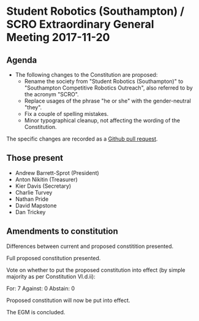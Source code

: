 # Student Robotics (Southampton) / SCRO Extraordinary General Meeting 2017-11-20

## Agenda

* The following changes to the Constitution are proposed:
    * Rename the society from "Student Robotics (Southampton)" to "Southampton Competitive Robotics Outreach", also referred to by the acronym "SCRO".
    * Replace usages of the phrase "he or she" with the gender-neutral "they".
    * Fix a couple of spelling mistakes.
    * Minor typographical cleanup, not affecting the wording of the Constitution.

The specific changes are recorded as a [Github pull request][pr].

[pr]: https://github.com/srobo-southampton/constitution/pull/1

## Those present

* Andrew Barrett-Sprot (President)
* Anton Nikitin (Treasurer)
* Kier Davis (Secretary)
* Charlie Turvey
* Nathan Pride
* David Mapstone
* Dan Trickey

## Amendments to constitution

Differences between current and proposed constitition presented.

Full proposed constitution presented.

Vote on whether to put the proposed constitution into effect (by simple majority as per Constitution VI.d.ii):

For: 7
Against: 0
Abstain: 0

Proposed constitution will now be put into effect.

The EGM is concluded.
